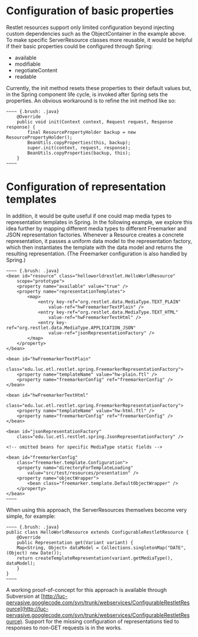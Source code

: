 # Configuration of basic properties

Restlet resources support only limited configuration beyond injecting
custom dependencies such as the ObjectContainer in the example above. To
make specific ServerResource classes more reusable, it would be helpful
if their basic properties could be configured through Spring:

-   available
-   modifiable
-   negotiateContent
-   readable

Currently, the init method resets these properties to their default
values but, in the Spring component life cycle, is invoked after Spring
sets the properties. An obvious workaround is to refine the init method
like so:
```
~~~~ {.brush: .java}
    @Override
    public void init(Context context, Request request, Response response) {
        final ResourcePropertyHolder backup = new ResourcePropertyHolder(); 
        BeanUtils.copyProperties(this, backup);
        super.init(context, request, response);
        BeanUtils.copyProperties(backup, this);
    }
~~~~
```
# Configuration of representation templates

In addition, it would be quite useful if one could map media types to
representation templates in Spring. In the following example, we explore
this idea further by mapping different media types to different
Freemarker and JSON representation factories. Whenever a Resource
creates a concrete representation, it passes a uniform data model to the
representation factory, which then instantiates the template with the
data model and returns the resulting representation. (The Freemarker
configuration is also handled by Spring.)
```
~~~~ {.brush: .java}
<bean id="resource" class="helloworldrestlet.HelloWorldResource"
    scope="prototype">
    <property name="available" value="true" />
    <property name="representationTemplates">
        <map>
            <entry key-ref="org.restlet.data.MediaType.TEXT_PLAIN"
                value-ref="hwFreemarkerTextPlain" />
            <entry key-ref="org.restlet.data.MediaType.TEXT_HTML"
                value-ref="hwFreemarkerTextHtml" />
            <entry key-ref="org.restlet.data.MediaType.APPLICATION_JSON"
                value-ref="jsonRepresentationFactory" />
        </map>
    </property>
</bean>

<bean id="hwFreemarkerTextPlain"
    class="edu.luc.etl.restlet.spring.FreemarkerRepresentationFactory">
    <property name="templateName" value="hw-plain.ftl" />
    <property name="freemarkerConfig" ref="freemarkerConfig" />
</bean>

<bean id="hwFreemarkerTextHtml"
    class="edu.luc.etl.restlet.spring.FreemarkerRepresentationFactory">
    <property name="templateName" value="hw-html.ftl" />
    <property name="freemarkerConfig" ref="freemarkerConfig" />
</bean>

<bean id="jsonRepresentationFactory"
    class="edu.luc.etl.restlet.spring.JsonRepresentationFactory" />

<!-- omitted beans for specific MediaType static fields -->

<bean id="freemarkerConfig"
    class="freemarker.template.Configuration">
    <property name="directoryForTemplateLoading"
        value="src/test/resources/presentation" />
    <property name="objectWrapper">
        <bean class="freemarker.template.DefaultObjectWrapper" />
    </property>
</bean>
~~~~
```
When using this approach, the ServerResources themselves become very
simple, for example:
```
~~~~ {.brush: .java}
public class HelloWorldResource extends ConfigurableRestletResource {
    @Override
    public Representation get(Variant variant) {
    Map<String, Object> dataModel = Collections.singletonMap("DATE", (Object) new Date());
    return createTemplateRepresentation(variant.getMediaType(), dataModel);
    }
}
~~~~
```
A working proof-of-concept for this approach is available through
Subversion at
[http://luc-pervasive.googlecode.com/svn/trunk/webservices/ConfigurableRestletResource](http://luc-pervasive.googlecode.com/svn/trunk/webservices/ConfigurableRestletResource).
Support for the missing configuration of representations tied to
responses to non-GET requests is in the works.
